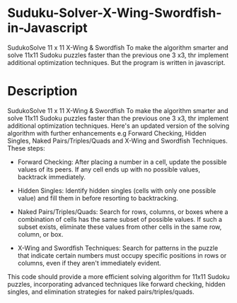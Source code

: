 # Suduku-Solver-X-Wing-Swordfish-in-Javascript
SudukoSolve 11 x 11 X-Wing &amp; Swordfish To make the algorithm smarter and solve 11x11 Sudoku puzzles faster than the previous one 3 x3, thr implement additional optimization techniques. But the program is written in javascript. 

# Description

SudukoSolve 11 x 11 X-Wing & Swordfish
To make the algorithm smarter and solve 11x11 Sudoku puzzles faster than the previous one 3 x3, thr implement additional optimization techniques. Here's an updated version of the solving algorithm with further enhancements e.g Forward Checking, Hidden Singles, Naked Pairs/Triples/Quads and X-Wing and Swordfish Techniques. These steps: 

- Forward Checking: After placing a number in a cell, update the possible values of its peers. If any cell ends up with no possible values, backtrack immediately.

- Hidden Singles: Identify hidden singles (cells with only one possible value) and fill them in before resorting to backtracking.

- Naked Pairs/Triples/Quads: Search for rows, columns, or boxes where a combination of cells has the same subset of possible values. If such a subset exists, eliminate these values from other cells in the same row, column, or box.

- X-Wing and Swordfish Techniques: Search for patterns in the puzzle that indicate certain numbers must occupy specific positions in rows or columns, even if they aren't immediately evident.

This code should provide a more efficient solving algorithm for 11x11 Sudoku puzzles, incorporating advanced techniques like forward checking, hidden singles, and elimination strategies for naked pairs/triples/quads.
